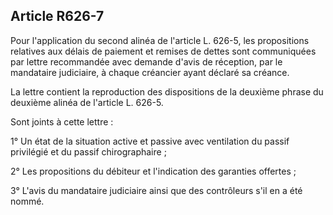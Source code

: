 Article R626-7
----
Pour l'application du second alinéa de l'article L. 626-5, les propositions
relatives aux délais de paiement et remises de dettes sont communiquées par
lettre recommandée avec demande d'avis de réception, par le mandataire
judiciaire, à chaque créancier ayant déclaré sa créance.

La lettre contient la reproduction des dispositions de la deuxième phrase du
deuxième alinéa de l'article L. 626-5.

Sont joints à cette lettre :

1° Un état de la situation active et passive avec ventilation du passif
privilégié et du passif chirographaire ;

2° Les propositions du débiteur et l'indication des garanties offertes ;

3° L'avis du mandataire judiciaire ainsi que des contrôleurs s'il en a été
nommé.

